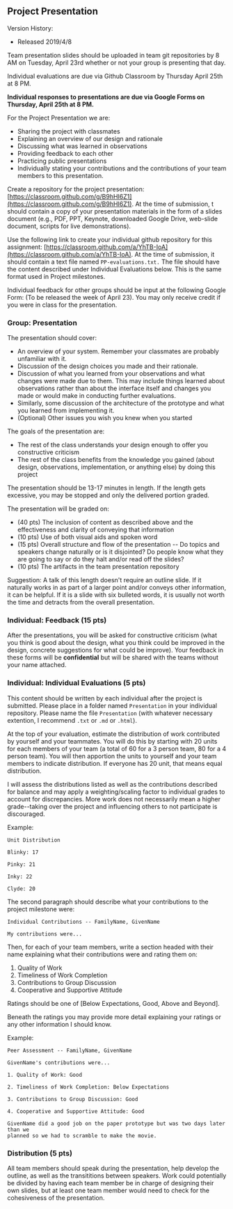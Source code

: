 ## Project Presentation

Version History: 

- Released 2019/4/8

Team presentation slides should be uploaded in team git repositories by 8 AM
on Tuesday, April 23rd whether or not your group is presenting that day.

Individual evaluations are due via Github Classroom by Thursday April 25th at
8 PM.

**Individual responses to presentations are due via Google Forms on Thursday,
April 25th at 8 PM.**

For the Project Presentation we are:

- Sharing the project with classmates
- Explaining an overview of our design and rationale
- Discussing what was learned in observations
- Providing feedback to each other
- Practicing public presentations 
- Individually stating your contributions and the contributions of your team
  members to this presentation.

Create a repository for the project presentation:
[https://classroom.github.com/g/B9hHI6Z1](https://classroom.github.com/g/B9hHI6Z1).
At the time of submission, t should contain a copy of your presentation
materials in the form of a slides document (e.g., PDF, PPT, Keynote,
downloaded Google Drive, web-slide document, scripts for live demonstrations).

Use the following link to create your individual github repository for this
assignment:
[https://classroom.github.com/a/YhTB-IoA](https://classroom.github.com/a/YhTB-IoA).
At the time of submission, it should contain a text file named
`PP-evaluations.txt.` The file should have the content described under
Individual Evaluations below. This is the same format used in Project
milestones.

Individual feedback for other groups should be input at the following Google
Form: (To be released the week of April 23). You may only receive credit if
you were in class for the presentation. 

### Group: Presentation

The presentation should cover:

- An overview of your system. Remember your classmates are probably unfamiliar
  with it. 
- Discussion of the design choices you made and their rationale. 
- Discussion of what you learned from your observations and what changes were
  made due to them. This may include things learned about observations rather
than about the interface itself and changes you made or would make in
conducting further evaluations.
- Similarly, some discussion of the architecture of the prototype and what you
  learned from implementing it.
- (Optional) Other issues you wish you knew when you started

The goals of the presentation are:

- The rest of the class understands your design enough to offer you
  constructive criticism
- The rest of the class benefits from the knowledge you gained (about design,
  observations, implementation, or anything else) by doing this project

The presentation should be 13-17 minutes in length. If the length gets
excessive, you may be stopped and only the delivered portion graded.

The presentation will be graded on:

- (40 pts) The inclusion of content as described above and the effectiveness and
  clarity of conveying that information
- (10 pts) Use of both visual aids and spoken word
- (15 pts) Overall structure and flow of the presentation -- Do topics and speakers
  change naturally or is it disjointed? Do people know what they are going to
say or do they halt and/or read off the slides?
- (10 pts) The artifacts in the team presentation repository

Suggestion: A talk of this length doesn't require an outline slide. If it
naturally works in as part of a larger point and/or conveys other information,
it can be helpful. If it is a slide with six bulleted words, it is usually not
worth the time and detracts from the overall presentation.


### Individual: Feedback (15 pts)

After the presentations, you will be asked for
constructive criticism (what you think is good about the design, what you
think could be improved in the design, concrete suggestions for what could be
improve). Your feedback in these forms will be **confidential** but will be
shared with the teams without your name attached.

### Individual: Individual Evaluations (5 pts) 

This content should be written by each individual after the project is
submitted. Please place in a folder named `Presentation` in your individual
repository.  Please name the file `Presentation` (with whatever necessary
extention, I recommend `.txt` or `.md` or `.html`).

At the top of your evaluation, estimate the distribution of work contributed
by yourself and your teammates. You will do this by starting with 20 units for
each members of your team (a total of 60 for a 3 person team, 80 for a 4
person team). You will then apportion the units to yourself and your team
members to indicate distribution. If everyone has 20 unit, that means equal
distribution.

I will assess the distributions listed as well as the contributions described
for balance and may apply a weighting/scaling factor to individual grades to
account for discrepancies. More work does not necessarily mean a higher
grade--taking over the project and influencing others to not participate is
discouraged.


Example:
```
Unit Distribution

Blinky: 17

Pinky: 21

Inky: 22

Clyde: 20

```

The second paragraph should describe what your contributions to the project
milestone were:

```
Individual Contributions -- FamilyName, GivenName

My contributions were...
```

Then, for each of your team members, write a section headed with their name
explaining what their contributions were and rating them on:

1. Quality of Work
2. Timeliness of Work Completion
3. Contributions to Group Discussion
4. Cooperative and Supportive Attitude

Ratings should be one of [Below Expectations, Good, Above and Beyond]. 

Beneath the ratings you may provide more detail explaining your ratings or any
other information I should know.


Example:
```
Peer Assessment -- FamilyName, GivenName

GivenName's contributions were... 

1. Quality of Work: Good

2. Timeliness of Work Completion: Below Expectations

3. Contributions to Group Discussion: Good

4. Cooperative and Supportive Attitude: Good

GivenName did a good job on the paper prototype but was two days later than we
planned so we had to scramble to make the movie.
```

### Distribution (5 pts)

All team members should speak during the presentation, help develop the
outline, as well as the transititions between speakers. Work could potentially
be divided by having each team member be in charge of designing their own
slides, but at least one team member would need to check for the cohesiveness
of the presentation.
